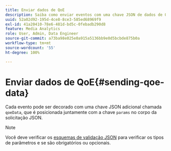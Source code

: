 ```yaml
---
title: Enviar dados de QoE
description: Saiba como enviar eventos com uma chave JSON de dados de QoE.
uuid: 52a02d92-195d-4ce8-8ce3-585ed68969f9
exl-id: 41a20410-78e6-481d-bd5c-0febadb290d8
feature: Media Analytics
role: User, Admin, Data Engineer
source-git-commit: a73ba98e025e0a915a5136bb9e0d5bcbde875b0a
workflow-type: tm+mt
source-wordcount: '55'
ht-degree: 100%

---
```


# Enviar dados de QoE{#sending-qoe-data}

Cada evento pode ser decorado com uma chave JSON adicional chamada `qoeData`, que é posicionada juntamente com a chave `params` no corpo da solicitação JSON.

>[!NOTE]
>
>Você deve verificar os [esquemas de validação JSON](mc-api-validate-reqs.md) para verificar os tipos de parâmetros e se são obrigatórios ou opcionais.
